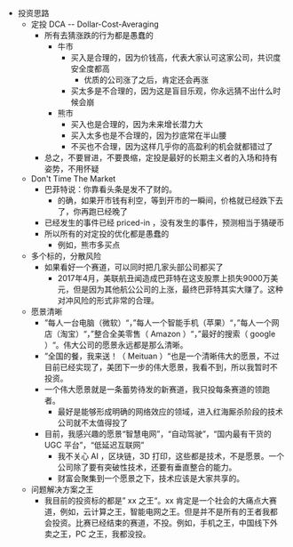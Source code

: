 - 投资思路
  - 定投 DCA -- Dollar-Cost-Averaging
    - 所有去猜涨跌的行为都是愚蠢的
      - 牛市
        - 买入是合理的，因为价钱高，代表大家认可这家公司，共识度安全度都高
          - 优质的公司涨了之后，肯定还会再涨
        - 买太多是不合理的，因为这是盲目乐观，你永远猜不出什么时候会崩
      - 熊市
        - 买入也是合理的，因为未来增长潜力大
        - 买入太多也是不合理的，因为抄底常在半山腰
        - 不买也不合理，因为这样几乎你的高盈利的机会就都错过了
    - 总之，不要冒进，不要畏缩，定投是最好的长期主义者的入场和持有姿势，不用怀疑
  - Don't Time The Market
    - 巴菲特说：你靠看头条是发不了财的。
      - 的确，如果开市钱有利空，等到开市的一瞬间，价格就已经跌下去了，你再跑已经晚了
    - 已经发生的事件已经 priced-in ，没有发生的事件，预测相当于猜硬币
    - 所以所有的对定投的优化都是愚蠢的
      - 例如，熊市多买点
  - 多个标的，分散风险
    - 如果看好一个赛道，可以同时把几家头部公司都买了
      - 2017年4月，美联航丑闻造成巴菲特在这支股票上损失9000万美元，但是因为其他航公公司的上涨，最终巴菲特其实大赚了。这种对冲风险的形式非常的合理。
  - 愿景清晰
    - ”每人一台电脑（微软）“，”每人一个智能手机（苹果）“，”每人一个网店（淘宝）“，”整合全美零售（ Amazon ）“，”最好的搜索（ google ）“。伟大公司的愿景永远都是那么清晰。
    - ”全国的餐，我来送！（ Meituan ）“也是一个清晰伟大的愿景，不过目前已经实现了，美团下一步的伟大愿景，我看不到，所以我暂时不投资。
    - 一个伟大愿景就是一条蓄势待发的新赛道，我只投每条赛道的领跑者。
      - 最好是能够形成明确的网络效应的领域，进入红海厮杀阶段的技术公司就不太值得投了
    - 目前，我感兴趣的愿景“智慧电网”，“自动驾驶”，“国内最有干货的 UGC 平台”，“低延迟互联网”
      - 我不关心 AI ，区块链，3D 打印，这些都是技术，不是愿景。一个公司除了要有突破性技术，还要有垂直整合的能力。
      - 财富会聚集到一个愿景之下，技术应该是大家共享的。
  - 问题解决方案之王
    - 我目前的投资标的都是” xx 之王“。xx 肯定是一个社会的大痛点大赛道，例如，云计算之王，智能电网之王。但是并不是所有的王者我都会投资。比赛已经结束的赛道，不投。例如，手机之王，中国线下外卖之王，PC 之王，我都没投。
